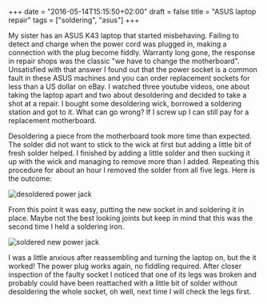 +++
date = "2016-05-14T15:15:50+02:00"
draft = false
title = "ASUS laptop repair"
tags = ["soldering", "asus"]
+++

My sister has an ASUS K43 laptop that started misbehaving. Failing to detect and
charge when the power cord was plugged in, making a connection with the plug
become fiddly.  Warranty long gone, the response in repair shops was the classic
"we have to change the motherboard". Unsatisfied with that answer I found out
that the power socket is a common fault in these ASUS machines and you can order
replacement sockets for less than a US dollar on eBay. I watched three youtube
videos, one about taking the laptop apart and two about desoldering and decided
to take a shot at a repair. I bought some desoldering wick, borrowed a soldering
station and got to it. What can go wrong? If I screw up I can still pay for a
replacement motherboard.

Desoldering a piece from the motherboard took more time than expected. The
solder did not want to stick to the wick at first but adding a little bit of
fresh solder helped. I finished by adding a little solder and then sucking it up
with the wick and managing to remove more than I added. Repeating this procedure
for about an hour I removed the solder from all five legs. Here is the outcome:

![desoldered power jack](post/2016-05-14-ASUS-repair/before.jpg "Desoldering complete")

From this point it was easy, putting the new socket in and soldering it in
place. Maybe not the best looking joints but keep in mind that this was the
second time I held a soldering iron.

![soldered new power jack](post/2016-05-14-ASUS-repair/after.jpg "Soldering complete")

I was a little anxious after reassembling and turning the laptop on, but the it
worked! The power plug works again, no fiddling required. After closer
inspection of the faulty socket I noticed that one of its legs was broken and
probably could have been reattached with a little bit of solder without
desoldering the whole socket, oh well, next time I will check the legs first.